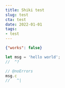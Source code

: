 ```yaml
---
title: Shiki test
slug: test
cta: test
date: 2022-01-01
tags: 
- test
---
```


```json
{"works": false}
```

```typescript twoslash
let msg = 'hello world';
//  ^?

// @noErrors
msg.c
//   ^|




```
